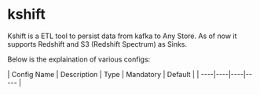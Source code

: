 # kshift

Kshift is a ETL tool to persist data from kafka to Any Store. As of now it supports Redshift and S3 (Redshift Spectrum) as Sinks.

Below is the explaination of various configs:

|  Config Name | Description | Type | Mandatory | Default |
| ----|----|----|----- |

